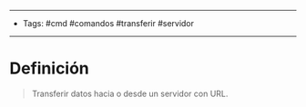 --------------------
- Tags: #cmd #comandos #transferir #servidor
-----------------------------
# Definición

> Transferir datos hacia o desde un servidor con URL.